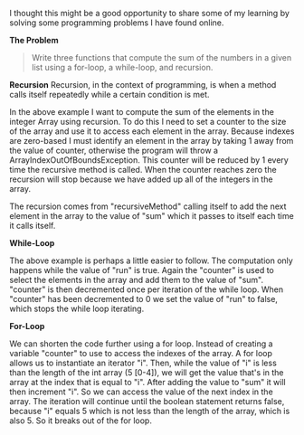 I thought this might be a good opportunity to share some of my learning by solving some programming problems I have found online.

<strong>The Problem</strong>


<blockquote>Write three functions that compute the sum of the numbers in a given list using a for-loop, a while-loop, and recursion.</blockquote>

<strong>Recursion</strong>
Recursion, in the context of programming, is when a method calls itself repeatedly while a certain condition is met.
<script src="https://gist.github.com/final60/3bd723d87e0436725044.js"></script>
In the above example I want to compute the sum of the elements in the integer Array using recursion. To do this I need to set a counter to the size of the array and use it to access each element in the array. Because indexes are zero-based I must identify an element in the array by taking 1 away from the value of counter, otherwise the program will throw a ArrayIndexOutOfBoundsException. This counter will be reduced by 1 every time the recursive method is called. When the counter reaches zero the recursion will stop because we have added up all of the integers in the array.

The recursion comes from "recursiveMethod" calling itself to add the next element in the array to the value of "sum" which it passes to itself each time it calls itself.

<strong>While-Loop</strong>
<script src="https://gist.github.com/final60/e713c3fefae59a44cce0.js"></script>
The above example is perhaps a little easier to follow. The computation only happens while the value of "run" is true. Again the "counter" is used to select the elements in the array and add them to the value of "sum". "counter" is then decremented once per iteration of the while loop. When "counter" has been decremented to 0 we set the value of "run" to false, which stops the while loop iterating.

<strong>For-Loop</strong>
<script src="https://gist.github.com/final60/de87ae472bea068f439c.js"></script>
We can shorten the code further using a for loop. Instead of creating a variable "counter" to use to access the indexes of the array. A for loop allows us to instantiate an iterator "i". Then, while the value of "i" is less than the length of the int array (5 [0-4]), we will get the value that's in the array at the index that is equal to "i". After adding the value to "sum" it will then increment "i". So we can access the value of the next index in the array. The iteration will continue until the boolean statement returns false, because "i" equals 5 which is not less than the length of the array, which is also 5. So it breaks out of the for loop.
